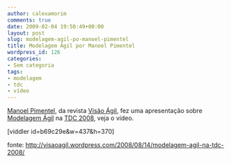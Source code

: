 ```yaml
---
author: calexamorim
comments: true
date: 2009-02-04 19:50:49+00:00
layout: post
slug: modelagem-agil-po-manoel-pimentel
title: Modelagem Ágil por Manoel Pimentel
wordpress_id: 126
categories:
- Sem categoria
tags:
- modelagem
- tdc
- vídeo
---
```


[Manoel Pimentel](http://manoelpimentel.blogspot.com/), da revista [Visão Ágil](http://www.visaoagil.com/), fez uma apresentação sobre [Modelagem Ágil](http://www.agilemodeling.com/) na [TDC 2008](http://www.thedevelopersconference.com/), veja o vídeo.




[viddler id=b69c29e&w=437&h=370]




fonte: http://visaoagil.wordpress.com/2008/08/14/modelagem-agil-na-tdc-2008/



